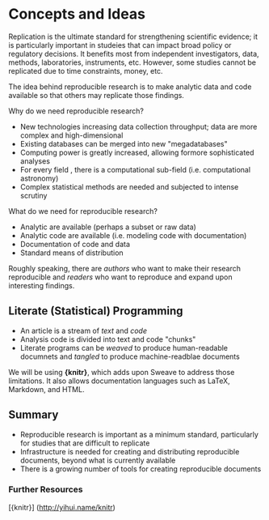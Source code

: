 Concepts and Ideas
==================
Replication is the ultimate standard for strengthening scientific evidence; it is particularly important in studeies that can impact broad policy or regulatory decisions. It benefits most from independent investigators, data, methods, laboratories, instruments, etc. However, some studies cannot be replicated due to time constraints, money, etc.

The idea behind reproducible research is to make analytic data and code available so that others may replicate those findings.

Why do we need reproducible research?
* New technologies increasing data collection throughput; data are more complex and high-dimensional  
* Existing databases can be merged into new "megadatabases"  
* Computing power is greatly increased, allowing formore sophisticated analyses  
* For every field , there is a computational sub-field (i.e. computational astronomy)  
* Complex statistical methods are needed and subjected to intense scrutiny

What do we need for reproducible research?
* Analytic are available (perhaps a subset or raw data)  
* Analytic code are available (i.e. modeling code with documentation)  
* Documentation of code and data  
* Standard means of distribution  

Roughly speaking, there are *authors* who want to make their research reproducible and *readers* who want to reproduce and expand upon interesting findings.

Literate (Statistical) Programming
----------------------------------
* An article is a stream of *text* and *code*  
* Analysis code is divided into text and code "chunks"  
* Literate programs can be *weaved* to produce human-readable documnets and *tangled* to produce machine-readblae documents  

We will be using **{knitr}**, which adds upon Sweave to address those limitations. It also allows documentation languages such as LaTeX, Markdown, and HTML.

Summary
-------
* Reproducible research is important as a minimum standard, particularly for studies that are difficult to replicate
* Infrastructure is needed for creating and distributing reproducible documents, beyond what is currently available
* There is a growing number of tools for creating reproducible documents

### Further Resources
[{knitr}] (http://yihui.name/knitr)
